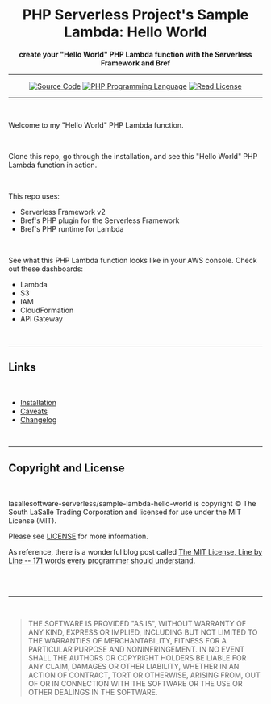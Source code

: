 <h1 align="center">PHP Serverless Project's Sample Lambda: Hello World </h1>

<p align="center">
    <strong>create your "Hello World" PHP Lambda function with the Serverless Framework and Bref</strong>
</p>

<hr>

<p align="center">
    <a href="https://github.com/lasallesoftware-serverless/sample-lambda-hello-world"><img src="http://img.shields.io/badge/source-https://github.com/lasallesoftware-serverless/sample-lambda-hello-world-blue.svg?style=flat-square" alt="Source Code"></a>
    <a href="https://php.net"><img src="https://img.shields.io/packagist/php-v/lasallesoftware-serverless/sample-lambda-hello-world.svg?style=flat-square&colorB=%238892BF" alt="PHP Programming Language"></a>
    <a href=https://github.com/lasallesoftware-serverless/sample-lambda-hello-world/blob/master/LICENSE.md"><img src="https://img.shields.io/packagist/l/lasallesoftware-serverless/sample-lambda-hello-world.svg?style=flat-square&colorB=darkcyan" alt="Read License"></a>
</p>

<hr>

<br>

Welcome to my "Hello World" PHP Lambda function.

<br>

Clone this repo, go through the installation, and see this "Hello World" PHP Lambda function in action. 

<br>

This repo uses:
- Serverless Framework v2
- Bref's PHP plugin for the Serverless Framework
- Bref's PHP runtime for Lambda

<br>

See what this PHP Lambda function looks like in your AWS console. Check out these dashboards:
- Lambda
- S3
- IAM
- CloudFormation
- API Gateway

<br>
<hr>

## Links
<br>

- [Installation][]
- [Caveats][]
- [Changelog][]

<br>
<hr>

## Copyright and License
<br>

lasallesoftware-serverless/sample-lambda-hello-world is copyright © The South LaSalle Trading Corporation and
licensed for use under the MIT License (MIT).

Please see [LICENSE][] for more information.

As reference, there is a wonderful blog post called [The MIT License, Line by Line -- 171 words every programmer should understand](https://writing.kemitchell.com/2016/09/21/MIT-License-Line-by-Line.html).

<br><br>
<hr>
<br>

>THE SOFTWARE IS PROVIDED "AS IS", WITHOUT WARRANTY OF ANY KIND, EXPRESS OR IMPLIED, INCLUDING BUT NOT LIMITED TO THE WARRANTIES OF MERCHANTABILITY, FITNESS FOR A PARTICULAR PURPOSE AND NONINFRINGEMENT. IN NO EVENT SHALL THE AUTHORS OR COPYRIGHT HOLDERS BE LIABLE FOR ANY CLAIM, DAMAGES OR OTHER LIABILITY, WHETHER IN AN ACTION OF CONTRACT, TORT OR OTHERWISE, ARISING FROM, OUT OF OR IN CONNECTION WITH THE SOFTWARE OR THE USE OR OTHER DEALINGS IN THE SOFTWARE.


[installation]: https://github.com/lasallesoftware-serverless/sample-lambda-hello-world/blob/master/INSTALLATION.md
[caveats]: https://github.com/lasallesoftware-serverless/sample-lambda-hello-world/blob/master/CAVEATS.md
[changelog]: https://github.com/lasallesoftware-serverless/sample-lambda-hello-world/blob/master/CHANGELOG.md
[license]: https://github.com/lasallesoftware-serverless/sample-lambda-hello-world/blob/master/LICENSE.md